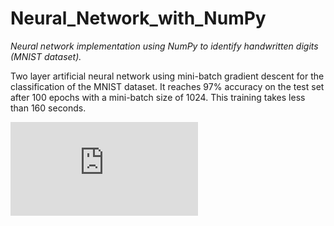 # Neural_Network_with_NumPy
*Neural network implementation using NumPy to identify handwritten digits (MNIST dataset).*

Two layer artificial neural network using mini-batch gradient descent for the classification of the MNIST dataset. 
It reaches 97% accuracy on the test set after 100 epochs with a mini-batch size of 1024. This training takes less than 160 seconds.

![Training Metrics](https://github.com/NikkiL3001/Neural_Network_with_NumPy/blob/master/readme_plot.pdf)
